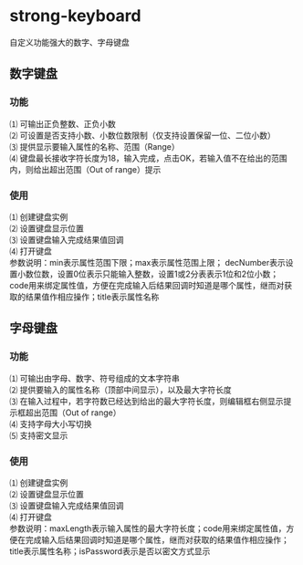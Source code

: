 # strong-keyboard
自定义功能强大的数字、字母键盘

## 数字键盘

### 功能

⑴ 可输出正负整数、正负小数  
⑵ 可设置是否支持小数、小数位数限制（仅支持设置保留一位、二位小数）  
⑶ 提供显示要输入属性的名称、范围（Range）  
⑷ 键盘最长接收字符长度为18，输入完成，点击OK，若输入值不在给出的范围内，则给出超出范围（Out of range）提示  

### 使用

⑴ 创建键盘实例  
⑵ 设置键盘显示位置  
⑶ 设置键盘输入完成结果值回调    
⑷ 打开键盘  
   参数说明：min表示属性范围下限；max表示属性范围上限； decNumber表示设置小数位数，设置0位表示只能输入整数，设置1或2分表表示1位和2位小数；code用来绑定属性值，方便在完成输入后结果回调时知道是哪个属性，继而对获取的结果值作相应操作；title表示属性名称

## 字母键盘

### 功能

⑴ 可输出由字母、数字、符号组成的文本字符串  
⑵ 提供要输入的属性名称（顶部中间显示），以及最大字符长度  
⑶ 在输入过程中，若字符数已经达到给出的最大字符长度，则编辑框右侧显示提示框超出范围（Out of range）  
⑷ 支持字母大小写切换  
⑸ 支持密文显示  

### 使用

⑴ 创建键盘实例  
⑵ 设置键盘显示位置  
⑶ 设置键盘输入完成结果值回调  
⑷ 打开键盘  
   参数说明：maxLength表示输入属性的最大字符长度；code用来绑定属性值，方便在完成输入后结果回调时知道是哪个属性，继而对获取的结果值作相应操作；title表示属性名称；isPassword表示是否以密文方式显示

